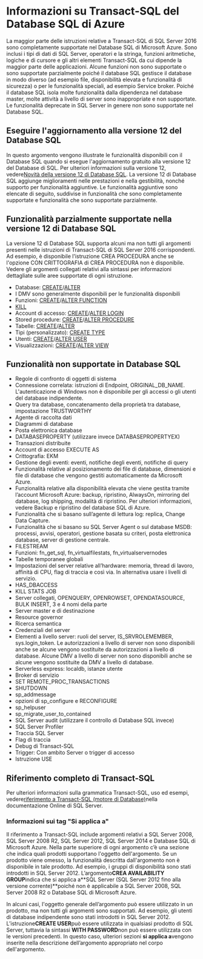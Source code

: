 <properties
   pageTitle="Informazioni su Transact-SQL del Database SQL di Azure | Microsoft Azure"
   description="Istruzioni Transact-SQL nel Database SQL Azure"
   services="sql-database"
   documentationCenter=""
   authors="BYHAM"
   manager="jeffreyg"
   editor=""
   tags=""/>

<tags
   ms.service="sql-database"
   ms.devlang="na"
   ms.topic="article"
   ms.tgt_pltfrm="na"
   ms.workload="data-management"
   ms.date="11/09/2015"
   ms.author="rick.byham@microsoft.com"/>

# Informazioni su Transact-SQL del Database SQL di Azure

La maggior parte delle istruzioni relative a Transact-SQL di SQL Server 2016 sono completamente supportate nel Database SQL di Microsoft Azure. Sono inclusi i tipi di dati di SQL Server, operatori e la stringa, funzioni aritmetiche, logiche e di cursore e gli altri elementi Transact-SQL da cui dipende la maggior parte delle applicazioni. Alcune funzioni non sono supportate o sono supportate parzialmente poiché il database SQL gestisce il database in modo diverso (ad esempio file, disponibilità elevata e funzionalità di sicurezza) o per le funzionalità speciali, ad esempio Service broker. Poiché il database SQL isola molte funzionalità dalla dipendenza nel database master, molte attività a livello di server sono inappropriate e non supportate. Le funzionalità deprecate in SQL Server in genere non sono supportate nel Database SQL.

## Eseguire l'aggiornamento alla versione 12 del Database SQL

In questo argomento vengono illustrate le funzionalità disponibili con il Database SQL quando si esegue l'aggiornamento gratuito alla versione 12 del Database di SQL. Per ulteriori informazioni sulla versione 12, vedere[Novità della versione 12 di Database SQL](sql-database-v12-whats-new.md). La versione 12 di Database SQL aggiunge miglioramenti nelle prestazioni e nella gestibilità, nonché supporto per funzionalità aggiuntive. Le funzionalità aggiuntive sono elencate di seguito, suddivise in funzionalità che sono completamente supportate e funzionalità che sono supportate parzialmente.

## Funzionalità parzialmente supportate nella versione 12 di Database SQL

La versione 12 di Database SQL supporta alcuni ma non tutti gli argomenti presenti nelle istruzioni di Transact-SQL di SQL Server 2016 corrispondenti. Ad esempio, è disponibile l'istruzione CREA PROCEDURA anche se l'opzione CON CRITTOGRAFIA di CREA PROCEDURA non è disponibile. Vedere gli argomenti collegati relativi alla sintassi per informazioni dettagliate sulle aree supportate di ogni istruzione.

- Database: [CREATE](https://msdn.microsoft.com/library/dn268335.aspx)/[ALTER](https://msdn.microsoft.com/library/ms174269.aspx)
- I DMV sono generalmente disponibili per le funzionalità disponibili
- Funzioni: [CREATE](https://msdn.microsoft.com/library/ms186755.aspx)/[ALTER FUNCTION](https://msdn.microsoft.com/library/ms186967.aspx)
- [KILL](https://msdn.microsoft.com/library/ms173730.aspx) 
- Account di accesso: [CREATE](https://msdn.microsoft.com/library/ms189751.aspx)/[ALTER LOGIN](https://msdn.microsoft.com/library/ms189828.aspx)
- Stored procedure: [CREATE](https://msdn.microsoft.com/library/ms187926.aspx)/[ALTER PROCEDURE](https://msdn.microsoft.com/library/ms189762.aspx)
- Tabelle: [CREATE](https://msdn.microsoft.com/library/dn305849.aspx)/[ALTER](https://msdn.microsoft.com/library/ms190273.aspx)
- Tipi (personalizzato): [CREATE TYPE](https://msdn.microsoft.com/library/ms175007.aspx)
- Utenti: [CREATE](https://msdn.microsoft.com/library/ms173463.aspx)/[ALTER USER](https://msdn.microsoft.com/library/ms176060.aspx)
- Visualizzazioni: [CREATE](https://msdn.microsoft.com/library/ms187956.aspx)/[ALTER VIEW](https://msdn.microsoft.com/library/ms173846.aspx)

## Funzionalità non supportate in Database SQL

- Regole di confronto di oggetti di sistema
- Connessione correlata: istruzioni di Endpoint, ORIGINAL\_DB\_NAME. L'autenticazione di Windows non è disponibile per gli accessi o gli utenti del database indipendente.
- Query tra database, concatenamento della proprietà tra database, impostazione TRUSTWORTHY
- Agente di raccolta dati
- Diagrammi di database
- Posta elettronica database
- DATABASEPROPERTY (utilizzare invece DATABASEPROPERTYEX)
- Transazioni distribuite
- Account di accesso EXECUTE AS
- Crittografia: EKM
- Gestione degli eventi: eventi, notifiche degli eventi, notifiche di query
- Funzionalità relative al posizionamento dei file di database, dimensioni e file di database che vengono gestiti automaticamente da Microsoft Azure.
- Funzionalità relative alla disponibilità elevata che viene gestita tramite l’account Microsoft Azure: backup, ripristino, AlwaysOn, mirroring del database, log shipping, modalità di ripristino. Per ulteriori informazioni, vedere Backup e ripristino del database SQL di Azure.
- Funzionalità che si basano sull’agente di lettura log: replica, Change Data Capture.
- Funzionalità che si basano su SQL Server Agent o sul database MSDB: processi, avvisi, operatori, gestione basata su criteri, posta elettronica database, server di gestione centrale.
- FILESTREAM
- Funzioni: fn\_get\_sql, fn\_virtualfilestats, fn\_virtualservernodes
- Tabelle temporanee globali
- Impostazioni del server relative all’hardware: memoria, thread di lavoro, affinità di CPU, flag di traccia e così via. In alternativa usare i livelli di servizio.
- HAS\_DBACCESS
- KILL STATS JOB
- Server collegati, OPENQUERY, OPENROWSET, OPENDATASOURCE, BULK INSERT, 3 e 4 nomi della parte
- Server master e di destinazione
- Resource governor
- Ricerca semantica
- Credenziali del server
- Elementi a livello server: ruoli del server, IS\_SRVROLEMEMBER, sys.login\_token. Le autorizzazioni a livello di server non sono disponibili anche se alcune vengono sostituite da autorizzazioni a livello di database. Alcune DMV a livello di server non sono disponibili anche se alcune vengono sostituite da DMV a livello di database.
- Serverless express: localdb, istanze utente
- Broker di servizio
- SET REMOTE\_PROC\_TRANSACTIONS
- SHUTDOWN
- sp\_addmessage
- opzioni di sp\_configure e RECONFIGURE
- sp\_helpuser
- sp\_migrate\_user\_to\_contained
- SQL Server audit (utilizzare il controllo di Database SQL invece)
- SQL Server Profiler
- Traccia SQL Server
- Flag di traccia
- Debug di Transact-SQL
- Trigger: Con ambito Server o trigger di accesso
- Istruzione USE

## Riferimento completo di Transact-SQL

Per ulteriori informazioni sulla grammatica Transact-SQL, uso ed esempi, vedere[riferimento a Transact-SQL (motore di Database)](https://msdn.microsoft.com/library/bb510741.aspx)nella documentazione Online di SQL Server.

### Informazioni sui tag "Si applica a"

Il riferimento a Transact-SQL include argomenti relativi a SQL Server 2008, SQL Server 2008 R2, SQL Server 2012, SQL Server 2014 e Database SQL di Microsoft Azure. Nella parte superiore di ogni argomento c’è una sezione che indica quali prodotti supportano l'oggetto dell'argomento. Se un prodotto viene omesso, la funzionalità descritta dall'argomento non è disponibile in tale prodotto. Ad esempio, i gruppi di disponibilità sono stati introdotti in SQL Server 2012. L’argomento**CREA AVAILABILITY GROUP**indica che si applica a**SQL Server (SQL Server 2012 fino alla versione corrente)**poiché non è applicabile a SQL Server 2008, SQL Server 2008 R2 o Database SQL di Microsoft Azure.

In alcuni casi, l'oggetto generale dell’argomento può essere utilizzato in un prodotto, ma non tutti gli argomenti sono supportati. Ad esempio, gli utenti di database indipendente sono stati introdotti in SQL Server 2012. L’istruzione**CREATE USER**può essere utilizzata in qualsiasi prodotto di SQL Server, tuttavia la sintassi **WITH PASSWORD**non può essere utilizzata con le versioni precedenti. In questo caso, ulteriori sezioni **si applica a**vengono inserite nella descrizione dell’argomento appropriato nel corpo dell'argomento.

<!---HONumber=Nov15_HO3-->